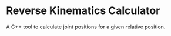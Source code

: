 # Reverse Kinematics Calculator
A C++ tool to calculate joint positions for a given relative position.
